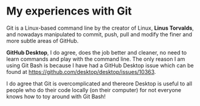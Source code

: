 # My experiences with Git

Git is a Linux-based command line by the creator of Linux, **Linus Torvalds**, and nowadays manipulated to commit, push, pull and modify the finer and more subtle areas of GitHub.

**GitHub Desktop**, I do agree, does the job better and cleaner, no need to learn commands and play with the command line. The only reason I am using Git Bash is because I have had a GitHub Desktop issue which can be found at <https://github.com/desktop/desktop/issues/10363>.

I do agree that Git is overcomplicated and thereore Desktop is useful to all people who do their code locally (on their computer) for not everyone knows how to toy around with Git Bash!
